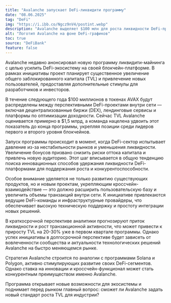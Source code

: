 ```yaml
---
title: "Avalanche запускает DeFi-ликвидити программу"
date: "08.06.2025"
tag: "DeFi"
img: "https://i.ibb.co/Ngcz9nV4/postint.webp"
description: "Avalanche выделяет $100 млн для роста ликвидности DeFi-проектов."
alt: "Логотип Avalanche на фоне DeFi-графиков"
toc: true
source: "DeFiBank"
feature: false
---
```


Avalanche недавно анонсировал новую программу ликвидити-майнинга с целью усилить DeFi-экосистему на своей блокчейн-платформе. В рамках инициативы проект планирует существенное увеличение общего заблокированного капитала (TVL) и привлечение новых пользователей, предоставляя дополнительные стимулы для разработчиков и инвесторов.

В течение следующего года $100 миллионов в токенах AVAX будут распределены между перспективными DeFi-проектами внутри сети — включая децентрализованные биржи (DEX), лендинговые сервисы и платформы по оптимизации доходности. Сейчас TVL Avalanche оценивается примерно в $1,5 млрд, а команда нацелена удвоить этот показатель до конца программы, укрепляя позиции среди лидеров первого и второго уровня блокчейнов.

Запуск программы происходит в момент, когда DeFi-сектор испытывает давление из-за нестабильности рынков и уменьшения ликвидности. Увеличение бонусов призвано снизить риски оттока капитала и привлечь новую аудиторию. Этот шаг вписывается в общую тенденцию поиска инновационных способов удержания ликвидности DeFi-платформами для поддержания роста и конкурентоспособности.

Особое внимание уделяется не только развитию существующих продуктов, но и новым проектам, укрепляющим кроссчейн-взаимодействие — это должно расширить пользовательскую базу и увеличить объемы транзакций внутри сети. К инициативе привлекаются ведущие DeFi-команды и инфраструктурные провайдеры, что обеспечивает высокую техническую поддержку и простоту интеграции новых решений.

В краткосрочной перспективе аналитики прогнозируют приток ликвидности и рост транзакционной активности, что может привести к приросту TVL на 20-30% уже в первом квартале программы. Однако успех инициативы в долгосрочной перспективе будет зависеть от вовлеченности сообщества и актуальности технологических решений Avalanche на быстро меняющемся рынке.

Стратегия Avalanche строится по аналогии с программами Solana и Polygon, активно стимулирующих развитие своих DeFi-сегментов. Однако ставка на инновации и кроссчейн-функционал может стать конкурентным преимуществом именно Avalanche.

Программа открывает новые возможности для экосистемы и поднимает перед рынком главный вопрос: сможет ли Avalanche задать новый стандарт роста TVL для индустрии?